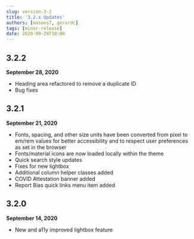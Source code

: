 ```yaml
---
slug: version-3-2
title: '3.2.x Updates'
authors: [masons7, gerardc]
tags: [minor-release]
date: 2020-09-28T10:00
---
```


## 3.2.2
**September 28, 2020**

* Heading area refactored to remove a duplicate ID
* Bug fixes

## 3.2.1
**September 21, 2020**

* Fonts, spacing, and other size units have been converted from pixel to em/rem values for better accessibility and to respect user preferences as set in the browser
* Fonts/material icons are now loaded locally within the theme
* Quick search style updates
* Fixes for new lightbox
* Additional column helper classes added
* COVID Attestation banner added
* Report Bias quick links menu item added

## 3.2.0
**September 14, 2020**

* New and a11y improved lightbox feature